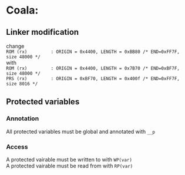 # Coala: 
## Linker modification 
change    
`ROM (rx)         : ORIGIN = 0x4400, LENGTH = 0xBB80 /* END=0xFF7F, size 48000 */`  
with  
`ROM (rx)         : ORIGIN = 0x4400, LENGTH = 0x7B70 /* END=0xBF7F, size 48000 */`   
`PRS (rx)         : ORIGIN = 0xBF70, LENGTH = 0x400f /* END=0xFF7F, size 8016 */`  

## Protected variables 
### Annotation 
All protected variables must be global and annotated with `__p`  
### Access 
A protected vairable must be written to with `WP(var)`  
A protected vairable must be read from with `RP(var)`  
